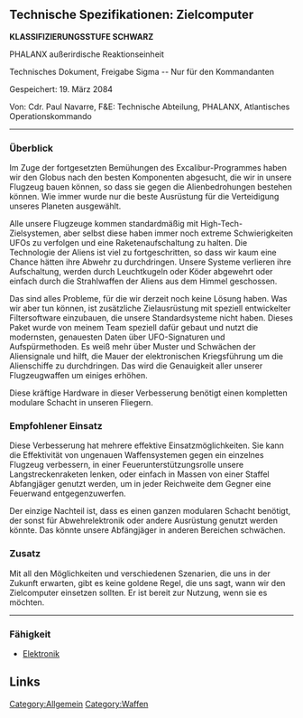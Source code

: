 ## Technische Spezifikationen: Zielcomputer

**KLASSIFIZIERUNGSSTUFE SCHWARZ**

PHALANX außerirdische Reaktionseinheit

Technisches Dokument, Freigabe Sigma -- Nur für den Kommandanten

Gespeichert: 19. März 2084

Von: Cdr. Paul Navarre, F&E: Technische Abteilung, PHALANX, Atlantisches
Operationskommando

------------------------------------------------------------------------

### Überblick

Im Zuge der fortgesetzten Bemühungen des Excalibur-Programmes haben wir
den Globus nach den besten Komponenten abgesucht, die wir in unsere
Flugzeug bauen können, so dass sie gegen die Alienbedrohungen bestehen
können. Wie immer wurde nur die beste Ausrüstung für die Verteidigung
unseres Planeten ausgewählt.

Alle unsere Flugzeuge kommen standardmäßig mit High-Tech-Zielsystemen,
aber selbst diese haben immer noch extreme Schwierigkeiten UFOs zu
verfolgen und eine Raketenaufschaltung zu halten. Die Technologie der
Aliens ist viel zu fortgeschritten, so dass wir kaum eine Chance hätten
ihre Abwehr zu durchdringen. Unsere Systeme verlieren ihre Aufschaltung,
werden durch Leuchtkugeln oder Köder abgewehrt oder einfach durch die
Strahlwaffen der Aliens aus dem Himmel geschossen.

Das sind alles Probleme, für die wir derzeit noch keine Lösung haben.
Was wir aber tun können, ist zusätzliche Zielausrüstung mit speziell
entwickelter Filtersoftware einzubauen, die unsere Standardsysteme nicht
haben. Dieses Paket wurde von meinem Team speziell dafür gebaut und
nutzt die modernsten, genauesten Daten über UFO-Signaturen und
Aufspürmethoden. Es weiß mehr über Muster und Schwächen der Aliensignale
und hilft, die Mauer der elektronischen Kriegsführung um die
Alienschiffe zu durchdringen. Das wird die Genauigkeit aller unserer
Flugzeugwaffen um einiges erhöhen.

Diese kräftige Hardware in dieser Verbesserung benötigt einen kompletten
modulare Schacht in unseren Fliegern.

### Empfohlener Einsatz

Diese Verbesserung hat mehrere effektive Einsatzmöglichkeiten. Sie kann
die Effektivität von ungenauen Waffensystemen gegen ein einzelnes
Flugzeug verbessern, in einer Feuerunterstützungsrolle unsere
Langstreckenraketen lenken, oder einfach in Massen von einer Staffel
Abfangjäger genutzt werden, um in jeder Reichweite dem Gegner eine
Feuerwand entgegenzuwerfen.

Der einzige Nachteil ist, dass es einen ganzen modularen Schacht
benötigt, der sonst für Abwehrelektronik oder andere Ausrüstung genutzt
werden könnte. Das könnte unsere Abfängjäger in anderen Bereichen
schwächen.

### Zusatz

Mit all den Möglichkeiten und verschiedenen Szenarien, die uns in der
Zukunft erwarten, gibt es keine goldene Regel, die uns sagt, wann wir
den Zielcomputer einsetzen sollten. Er ist bereit zur Nutzung, wenn sie
es möchten.

------------------------------------------------------------------------

### Fähigkeit

- [Elektronik](Fähigkeiten/Elektronik "wikilink")

## Links

[Category:Allgemein](Category:Allgemein "wikilink")
[Category:Waffen](Category:Waffen "wikilink")